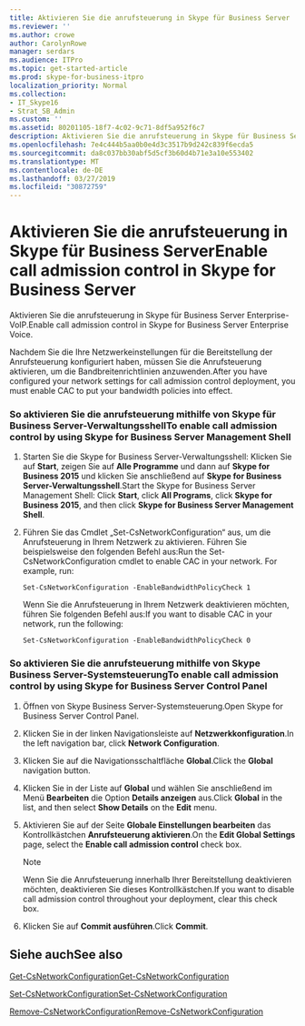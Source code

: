```yaml
---
title: Aktivieren Sie die anrufsteuerung in Skype für Business Server
ms.reviewer: ''
ms.author: crowe
author: CarolynRowe
manager: serdars
ms.audience: ITPro
ms.topic: get-started-article
ms.prod: skype-for-business-itpro
localization_priority: Normal
ms.collection:
- IT_Skype16
- Strat_SB_Admin
ms.custom: ''
ms.assetid: 80201105-18f7-4c02-9c71-8df5a952f6c7
description: Aktivieren Sie die anrufsteuerung in Skype für Business Server Enterprise-VoIP.
ms.openlocfilehash: 7e4c444b5aa0b0e4d3c3517b9d242c839f6ecda5
ms.sourcegitcommit: da8c037bb30abf5d5cf3b60d4b71e3a10e553402
ms.translationtype: MT
ms.contentlocale: de-DE
ms.lasthandoff: 03/27/2019
ms.locfileid: "30872759"
---
```

# <a name="enable-call-admission-control-in-skype-for-business-server"></a><span data-ttu-id="bf7da-103">Aktivieren Sie die anrufsteuerung in Skype für Business Server</span><span class="sxs-lookup"><span data-stu-id="bf7da-103">Enable call admission control in Skype for Business Server</span></span>
 
<span data-ttu-id="bf7da-104">Aktivieren Sie die anrufsteuerung in Skype für Business Server Enterprise-VoIP.</span><span class="sxs-lookup"><span data-stu-id="bf7da-104">Enable call admission control in Skype for Business Server Enterprise Voice.</span></span> 
  
<span data-ttu-id="bf7da-105">Nachdem Sie die Ihre Netzwerkeinstellungen für die Bereitstellung der Anrufsteuerung konfiguriert haben, müssen Sie die Anrufsteuerung aktivieren, um die Bandbreitenrichtlinien anzuwenden.</span><span class="sxs-lookup"><span data-stu-id="bf7da-105">After you have configured your network settings for call admission control deployment, you must enable CAC to put your bandwidth policies into effect.</span></span>
  
### <a name="to-enable-call-admission-control-by-using-skype-for-business-server-management-shell"></a><span data-ttu-id="bf7da-106">So aktivieren Sie die anrufsteuerung mithilfe von Skype für Business Server-Verwaltungsshell</span><span class="sxs-lookup"><span data-stu-id="bf7da-106">To enable call admission control by using Skype for Business Server Management Shell</span></span>

1. <span data-ttu-id="bf7da-107">Starten Sie die Skype for Business Server-Verwaltungsshell: Klicken Sie auf **Start**, zeigen Sie auf **Alle Programme** und dann auf **Skype for Business 2015** und klicken Sie anschließend auf **Skype for Business Server-Verwaltungsshell**.</span><span class="sxs-lookup"><span data-stu-id="bf7da-107">Start the Skype for Business Server Management Shell: Click **Start**, click **All Programs**, click **Skype for Business 2015**, and then click **Skype for Business Server Management Shell**.</span></span>
    
2. <span data-ttu-id="bf7da-p101">Führen Sie das Cmdlet „Set-CsNetworkConfiguration“ aus, um die Anrufsteuerung in Ihrem Netzwerk zu aktivieren. Führen Sie beispielsweise den folgenden Befehl aus:</span><span class="sxs-lookup"><span data-stu-id="bf7da-p101">Run the Set-CsNetworkConfiguration cmdlet to enable CAC in your network. For example, run:</span></span>
    
   ```
   Set-CsNetworkConfiguration -EnableBandwidthPolicyCheck 1
   ```

    <span data-ttu-id="bf7da-110">Wenn Sie die Anrufsteuerung in Ihrem Netzwerk deaktivieren möchten, führen Sie folgenden Befehl aus:</span><span class="sxs-lookup"><span data-stu-id="bf7da-110">If you want to disable CAC in your network, run the following:</span></span>
    
   ```
   Set-CsNetworkConfiguration -EnableBandwidthPolicyCheck 0
   ```

### <a name="to-enable-call-admission-control-by-using-skype-for-business-server-control-panel"></a><span data-ttu-id="bf7da-111">So aktivieren Sie die anrufsteuerung mithilfe von Skype Business Server-Systemsteuerung</span><span class="sxs-lookup"><span data-stu-id="bf7da-111">To enable call admission control by using Skype for Business Server Control Panel</span></span>

1. <span data-ttu-id="bf7da-112">Öffnen von Skype Business Server-Systemsteuerung.</span><span class="sxs-lookup"><span data-stu-id="bf7da-112">Open Skype for Business Server Control Panel.</span></span>
    
2. <span data-ttu-id="bf7da-113">Klicken Sie in der linken Navigationsleiste auf **Netzwerkkonfiguration**.</span><span class="sxs-lookup"><span data-stu-id="bf7da-113">In the left navigation bar, click **Network Configuration**.</span></span>
    
3. <span data-ttu-id="bf7da-114">Klicken Sie auf die Navigationsschaltfläche **Global**.</span><span class="sxs-lookup"><span data-stu-id="bf7da-114">Click the **Global** navigation button.</span></span>
    
4. <span data-ttu-id="bf7da-115">Klicken Sie in der Liste auf **Global** und wählen Sie anschließend im Menü **Bearbeiten** die Option **Details anzeigen** aus.</span><span class="sxs-lookup"><span data-stu-id="bf7da-115">Click **Global** in the list, and then select **Show Details** on the **Edit** menu.</span></span>
    
5. <span data-ttu-id="bf7da-116">Aktivieren Sie auf der Seite **Globale Einstellungen bearbeiten** das Kontrollkästchen **Anrufsteuerung aktivieren**.</span><span class="sxs-lookup"><span data-stu-id="bf7da-116">On the **Edit Global Settings** page, select the **Enable call admission control** check box.</span></span>
    
    > [!NOTE]
    > <span data-ttu-id="bf7da-117">Wenn Sie die Anrufsteuerung innerhalb Ihrer Bereitstellung deaktivieren möchten, deaktivieren Sie dieses Kontrollkästchen.</span><span class="sxs-lookup"><span data-stu-id="bf7da-117">If you want to disable call admission control throughout your deployment, clear this check box.</span></span> 
  
6. <span data-ttu-id="bf7da-118">Klicken Sie auf **Commit ausführen**.</span><span class="sxs-lookup"><span data-stu-id="bf7da-118">Click **Commit**.</span></span> 
    
## <a name="see-also"></a><span data-ttu-id="bf7da-119">Siehe auch</span><span class="sxs-lookup"><span data-stu-id="bf7da-119">See also</span></span>

[<span data-ttu-id="bf7da-120">Get-CsNetworkConfiguration</span><span class="sxs-lookup"><span data-stu-id="bf7da-120">Get-CsNetworkConfiguration</span></span>](https://docs.microsoft.com/powershell/module/skype/get-csnetworkconfiguration?view=skype-ps)
  
[<span data-ttu-id="bf7da-121">Set-CsNetworkConfiguration</span><span class="sxs-lookup"><span data-stu-id="bf7da-121">Set-CsNetworkConfiguration</span></span>](https://docs.microsoft.com/powershell/module/skype/set-csnetworkconfiguration?view=skype-ps)
  
[<span data-ttu-id="bf7da-122">Remove-CsNetworkConfiguration</span><span class="sxs-lookup"><span data-stu-id="bf7da-122">Remove-CsNetworkConfiguration</span></span>](https://docs.microsoft.com/powershell/module/skype/remove-csnetworkconfiguration?view=skype-ps)
